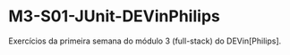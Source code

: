 # M3-S01-JUnit-DEVinPhilips
Exercícios da primeira semana do módulo 3 (full-stack) do DEVin[Philips].
